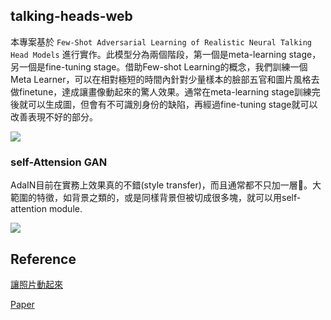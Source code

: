 ## talking-heads-web
本專案基於 `Few-Shot Adversarial Learning of Realistic Neural Talking Head Models` 進行實作。此模型分為兩個階段，第一個是meta-learning stage，另一個是fine-tuning stage。借助Few-shot Learning的概念，我們訓練一個Meta Learner，可以在相對極短的時間內針對少量樣本的臉部五官和圖片風格去做finetune，達成讓畫像動起來的驚人效果。通常在meta-learning stage訓練完後就可以生成圖，但會有不可識別身份的缺陷，再經過fine-tuning stage就可以改善表現不好的部分。

![](https://i.imgur.com/zz1xrMU.png)

### self-Attension GAN
AdaIN目前在實務上效果真的不錯(style transfer)，而且通常都不只加一層。大範圍的特徵，如背景之類的，或是同樣背景但被切成很多塊，就可以用self-attention module.

![](https://i.imgur.com/44E3344.png)


## Reference
[讓照片動起來](https://medium.com/ai-academy-taiwan/%E8%AE%93%E7%85%A7%E7%89%87%E5%8B%95%E8%B5%B7%E4%BE%86-69d055ac37ff)

[Paper](https://arxiv.org/pdf/1905.08233.pdf
)